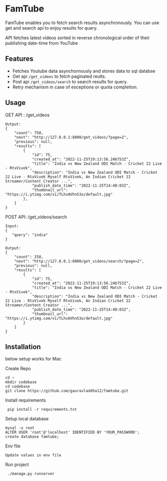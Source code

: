 

# FamTube

FamTube enables you to fetch search results asynchronously.
You can use get and search api to enjoy results for query.

API fetches latest videos sorted in reverse chronological order of their publishing date-time from YouTube


## Features

- Fetches Youtube data asynchornously and stores data to sql databse
- Get api `/get_videos` to fetch paginated reults.
- Post api `/get_videos/search` to search results for query.
- Retry mechanism in case of esceptions or quota completion.



## Usage

GET API : /get_videos
```
Output: 
{
    "count": 750,
    "next": "http://127.0.0.1:8000/get_videos/?page=2",
    "previous": null,
    "results": [
        {
            "id": 75,
            "created_at": "2022-11-25T19:13:56.246753Z",
            "title": "India vs New Zealand ODI Match - Cricket 22 Live - RtxVivek",
            "description": "India vs New Zealand ODI Match - Cricket 22 Live - RtxVivek Myself RtxVivek, An Indian Cricket 22 Streamer/Content Creator ...",
            "publish_date_time": "2022-11-25T14:40:03Z",
            "thumbnail_url": "https://i.ytimg.com/vi/TLhvAVhn53o/default.jpg"
        },
    ]
}
```

POST API: /get_videos/search

```
Input: 
{
   "query": "india"
}

Output:
{
    "count": 258,
    "next": "http://127.0.0.1:8000/get_videos/search/?page=2",
    "previous": null,
    "results": [
        {
            "id": 75,
            "created_at": "2022-11-25T19:13:56.246753Z",
            "title": "India vs New Zealand ODI Match - Cricket 22 Live - RtxVivek",
            "description": "India vs New Zealand ODI Match - Cricket 22 Live - RtxVivek Myself RtxVivek, An Indian Cricket 22 Streamer/Content Creator ...",
            "publish_date_time": "2022-11-25T14:40:03Z",
            "thumbnail_url": "https://i.ytimg.com/vi/TLhvAVhn53o/default.jpg"
        }
    ]
}
```





## Installation

below setup works for Mac

Create Repo
```
cd ~
mkdir codebase
cd codebase
git clone https://github.com/gauravladdha12/famtube.git
```

Install requirements
```
 pip install -r requirements.txt
```

Setup local database
```
mysql -u root
ALTER USER 'root'@'localhost' IDENTIFIED BY 'YOUR_PASSWORD';
create database famtube;
```

Env file
```
Update values in env file
```

Run project
```
 ./manage.py runserver
```

